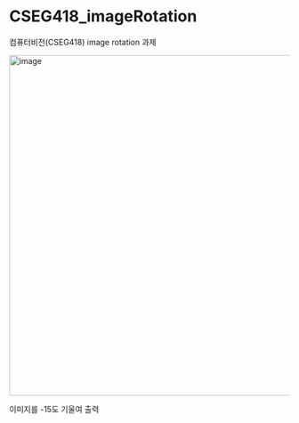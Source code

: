 # CSEG418_imageRotation
컴퓨터비전(CSEG418) image rotation 과제

<img width="613" alt="image" src="https://user-images.githubusercontent.com/99469068/193979071-2da820c2-27a5-44db-b21a-a89a5a46247b.png">

이미지를 -15도 기울여 출력
